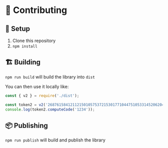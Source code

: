 # 🙌 Contributing

## 🔧 Setup

1. Clone this repository
2. `npm install`

## 🏗 Building

`npm run build` will build the library into `dist`

You can then use it locally like:

```js
const { v2 } = require('./dist');

const token2 = v2('268761584121121501057537215301771044751053314520620437364173136510454342716753365');
console.log(token2.computeCode('1234'));
```

## 📦 Publishing

`npm run publish` will build and publish the library